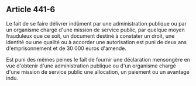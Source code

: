 Article 441-6
----
Le fait de se faire délivrer indûment par une administration publique ou par un
organisme chargé d'une mission de service public, par quelque moyen frauduleux
que ce soit, un document destiné à constater un droit, une identité ou une
qualité ou à accorder une autorisation est puni de deux ans d'emprisonnement et
de 30 000 euros d'amende.

Est puni des mêmes peines le fait de fournir une déclaration mensongère en vue
d'obtenir d'une administration publique ou d'un organisme chargé d'une mission
de service public une allocation, un paiement ou un avantage indu.
